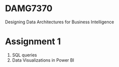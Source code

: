 # DAMG7370
Designing Data Architectures for Business Intelligence
# Assignment 1
1. SQL queries 
2. Data Visualizations in Power BI
